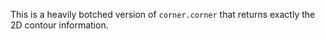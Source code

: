 This is a heavily botched version of `corner.corner` that returns exactly the 2D contour information. 



